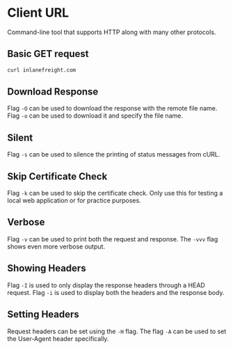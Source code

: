 # Client URL

Command-line tool that supports HTTP along with many other protocols.

## Basic GET request

```bash
curl inlanefreight.com
```

## Download Response

Flag `-O` can be used to download the response with the remote file name. Flag `-o` can be used to download it and specify the file name.

## Silent

Flag `-s` can be used to silence the printing of status messages from cURL.

## Skip Certificate Check

Flag `-k` can be used to skip the certificate check. Only use this for testing a local web application or for practice purposes.

## Verbose

Flag `-v` can be used to print both the request and response. The `-vvv` flag shows even more verbose output.

## Showing Headers

Flag `-I` is used to only display the response headers through a HEAD request. Flag `-i` is used to display both the headers and the response body.

## Setting Headers

Request headers can be set using the `-H` flag. The flag `-A` can be used to set the User-Agent header specifically.